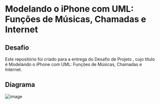 # Modelando o iPhone com UML: Funções de Músicas, Chamadas e Internet
## Desafio
Este repositório foi criado para a entrega do Desafio de Projeto , cujo título é Modelando o iPhone com UML: Funções de Músicas, Chamadas e Internet.
## Diagrama
![image](https://github.com/user-attachments/assets/a7c3b615-3aa1-4cbb-8ab2-1bdf565c7aa2)
